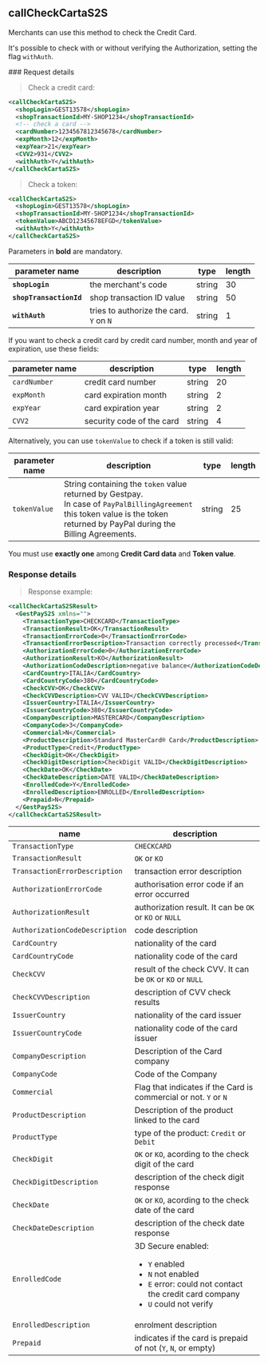 ## callCheckCartaS2S

Merchants can use this method to check the Credit Card. 

It's possible to check with or without verifying the Authorization, setting the flag `withAuth`.

### Request details 

> Check a credit card: 

```xml
<callCheckCartaS2S>
  <shopLogin>GEST13578</shopLogin>
  <shopTransactionId>MY-SHOP1234</shopTransactionId>
  <!-- check a card --> 
  <cardNumber>1234567812345678</cardNumber>
  <expMonth>12</expMonth>
  <expYear>21</expYear>
  <CVV2>931</CVV2>
  <withAuth>Y</withAuth>
</callCheckCartaS2S> 
```

> Check a token: 

```xml
<callCheckCartaS2S>
  <shopLogin>GEST13578</shopLogin>
  <shopTransactionId>MY-SHOP1234</shopTransactionId>
  <tokenValue>ABCD12345678EFGD</tokenValue>
  <withAuth>Y</withAuth>
</callCheckCartaS2S> 
```

Parameters in **bold** are mandatory. 

| parameter name | description | type | length | 
| -------------- | ----------- | -----|--------| 
| **`shopLogin`** | the merchant's code | string | 30 |
| **`shopTransactionId`** | shop transaction ID value | string | 50  
| **`withAuth`** | tries to authorize the card. <br> `Y` on `N` | string | 1  

If you want to check a credit card by credit card number, month and year of expiration, use these fields: 

| parameter name | description | type | length | 
| -------------- | ----------- | -----|--------| 
| `cardNumber` | credit card number | string | 20 | 
| `expMonth` | card expiration month | string | 2
| `expYear` | card expiration year | string | 2 
| `CVV2` | security code of the card | string | 4

Alternatively, you can use  `tokenValue` to check if a token is still valid: 

| parameter name | description | type | length | 
| -------------- | ----------- | -----|--------|
| `tokenValue`   | String containing the `token` value returned by Gestpay. <br/> In case of `PayPalBillingAgreement` this token value is the token returned by PayPal during the Billing Agreements. | string | 25 | 

<aside class="notice">You must use <strong>exactly one</strong> among <strong>Credit Card data</strong> and <strong>Token value</strong>.</aside>

### Response details

> Response example: 

```xml
<callCheckCartaS2SResult>
  <GestPayS2S xmlns="">
    <TransactionType>CHECKCARD</TransactionType>
    <TransactionResult>OK</TransactionResult>
    <TransactionErrorCode>0</TransactionErrorCode>
    <TransactionErrorDescription>Transaction correctly processed</TransactionErrorDescription>
    <AuthorizationErrorCode>0</AuthorizationErrorCode>
    <AuthorizationResult>KO</AuthorizationResult>
    <AuthorizationCodeDescription>negative balance</AuthorizationCodeDescription>
    <CardCountry>ITALIA</CardCountry>
    <CardCountryCode>380</CardCountryCode>
    <CheckCVV>OK</CheckCVV>
    <CheckCVVDescription>CVV VALID</CheckCVVDescription>
    <IssuerCountry>ITALIA</IssuerCountry>
    <IssuerCountryCode>380</IssuerCountryCode>
    <CompanyDescription>MASTERCARD</CompanyDescription>
    <CompanyCode>3</CompanyCode>
    <Commercial>N</Commercial>
    <ProductDescription>Standard MasterCard® Card</ProductDescription>
    <ProductType>Credit</ProductType>
    <CheckDigit>OK</CheckDigit>
    <CheckDigitDescription>CheckDigit VALID</CheckDigitDescription>
    <CheckDate>OK</CheckDate>
    <CheckDateDescription>DATE VALID</CheckDateDescription>
    <EnrolledCode>Y</EnrolledCode>
    <EnrolledDescription>ENROLLED</EnrolledDescription>
    <Prepaid>N</Prepaid>
  </GestPayS2S>
</callCheckCartaS2SResult>
```

| name | description 
| ---- | -----------
| `TransactionType` | `CHECKCARD`
| `TransactionResult` | `OK` or `KO`
| `TransactionErrorDescription` | transaction error description
| `AuthorizationErrorCode` | authorisation error code if an error occurred
| `AuthorizationResult` | authorization result. It can be `OK` or `KO` or `NULL`  
| `AuthorizationCodeDescription` | code description 
| `CardCountry` | nationality of the card 
| `CardCountryCode` | nationality code of the card 
| `CheckCVV` | result of the check CVV. It can be `OK` or `KO` or `NULL`
| `CheckCVVDescription` | description of CVV check results
| `IssuerCountry` | nationality of the card issuer 
| `IssuerCountryCode` | nationality code of the card issuer
| `CompanyDescription` | Description of the Card company 
| `CompanyCode` | Code of the Company 
| `Commercial` | Flag that indicates if the Card is commercial or not. `Y` or `N`
| `ProductDescription` | Description of the product linked to the card 
| `ProductType` | type of the product: `Credit` or `Debit`
| `CheckDigit` | `OK` or `KO`, acording to the check digit of the card 
| `CheckDigitDescription` | description of the check digit response
| `CheckDate` | `OK` or `KO`, acording to the check date of the card 
| `CheckDateDescription` | description of the check date response  
| `EnrolledCode` | 3D Secure enabled: <ul><li>`Y` enabled </li><li>`N` not enabled</li><li>`E` error: could not contact the credit card company</li><li>`U` could not verify</li></ul>  
| `EnrolledDescription` | enrolment description 
| `Prepaid` | indicates if the card is prepaid of not (`Y`, `N`, or empty) 

